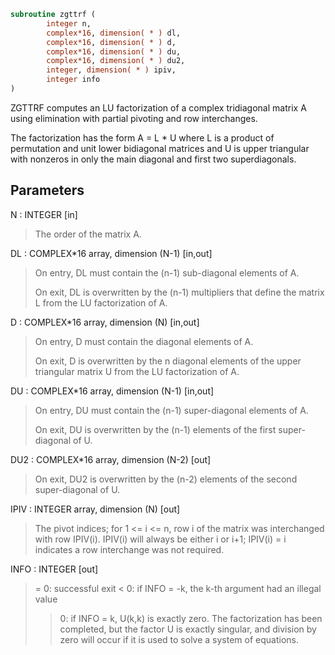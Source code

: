 ```fortran
subroutine zgttrf (
        integer n,
        complex*16, dimension( * ) dl,
        complex*16, dimension( * ) d,
        complex*16, dimension( * ) du,
        complex*16, dimension( * ) du2,
        integer, dimension( * ) ipiv,
        integer info
)
```

ZGTTRF computes an LU factorization of a complex tridiagonal matrix A
using elimination with partial pivoting and row interchanges.

The factorization has the form
A = L \* U
where L is a product of permutation and unit lower bidiagonal
matrices and U is upper triangular with nonzeros in only the main
diagonal and first two superdiagonals.

## Parameters
N : INTEGER [in]
> The order of the matrix A.

DL : COMPLEX\*16 array, dimension (N-1) [in,out]
> On entry, DL must contain the (n-1) sub-diagonal elements of
> A.
> 
> On exit, DL is overwritten by the (n-1) multipliers that
> define the matrix L from the LU factorization of A.

D : COMPLEX\*16 array, dimension (N) [in,out]
> On entry, D must contain the diagonal elements of A.
> 
> On exit, D is overwritten by the n diagonal elements of the
> upper triangular matrix U from the LU factorization of A.

DU : COMPLEX\*16 array, dimension (N-1) [in,out]
> On entry, DU must contain the (n-1) super-diagonal elements
> of A.
> 
> On exit, DU is overwritten by the (n-1) elements of the first
> super-diagonal of U.

DU2 : COMPLEX\*16 array, dimension (N-2) [out]
> On exit, DU2 is overwritten by the (n-2) elements of the
> second super-diagonal of U.

IPIV : INTEGER array, dimension (N) [out]
> The pivot indices; for 1 <= i <= n, row i of the matrix was
> interchanged with row IPIV(i).  IPIV(i) will always be either
> i or i+1; IPIV(i) = i indicates a row interchange was not
> required.

INFO : INTEGER [out]
> = 0:  successful exit
> < 0:  if INFO = -k, the k-th argument had an illegal value
> > 0:  if INFO = k, U(k,k) is exactly zero. The factorization
> has been completed, but the factor U is exactly
> singular, and division by zero will occur if it is used
> to solve a system of equations.
